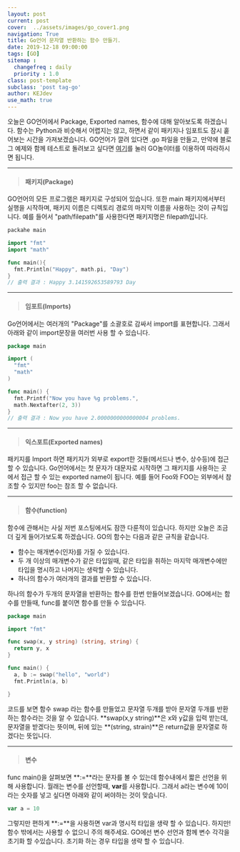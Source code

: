 ```yaml
---
layout: post
current: post
cover:  ../assets/images/go_cover1.png
navigation: True
title: Go언어 문자열 반환하는 함수 만들기.
date: 2019-12-18 09:00:00
tags: [GO]
sitemap :
  changefreq : daily
  priority : 1.0
class: post-template
subclass: 'post tag-go'
author: KEJdev
use_math: true
---  
```



오늘은 GO언어에서 Package, Exported names, 함수에 대해 알아보도록 하겠습니다. 함수는 Python과 비슷해서 어렵지는 않고, 하면서 같이 패키지나 임포트도 잠시 훝어보는 시간을 가져보겠습니다. GO언어가 깔려 있다면 .go 파일을 만들고, 만약에 블로그 예제와 함께 테스트로 돌려보고 싶다면 [여기](https://play.golang.org/)를 눌러 GO놀이터를 이용하여 따라하시면 됩니다.


--------------


> #### 패키지(Package)

GO언어의 모든 프로그램은 패키지로 구성되어 있습니다. 또한 main 패키지에서부터 실행을 시작하며, 패키지 이름은 디렉토리 경로의 마지막 이름을 사용하는 것이 규칙입니다. 예를 들어서 "path/filepath"를 사용한다면 패키지명은 filepath입니다. 

```go
packahe main

import "fmt"
import "math"

func main(){
  fmt.Println("Happy", math.pi, "Day")
}
// 출력 결과 : Happy 3.141592653589793 Day
```

--------------


> #### 임포트(Imports)

Go언어에서는 여러개의 "Package"를 소괄호로 감싸서 import를 표현합니다. 그래서 아래와 같이 import문장을 여러번 사용 할 수 있습니다. 


```go
package main

import ( 
  "fmt" 
  "math" 
)

func main() { 
  fmt.Printf("Now you have %g problems.",
  math.Nextafter(2, 3))
}
// 출력 결과 : Now you have 2.0000000000000004 problems.
```

--------------


> #### 익스포트(Exported names)


패키지를 Import 하면 패키지가 외부로 export한 것들(메서드나 변수, 상수등)에 접근 할 수 있습니다. Go언어에서는 첫 문자가 대문자로 시작하면 그 패키지를 사용하는 곳에서 접근 할 수 있는 exported name이 됩니다. 예를 들어 Foo와 FOO는 외부에서 참조할 수 있지만 foo는 참조 할 수 없습니다. 


--------------


> #### 함수(function)

함수에 관해서는 사실 저번 포스팅에서도 잠깐 다룬적이 있습니다. 하지만 오늘은 조금 더 깊게 들어가보도록 하겠습니다. GO의 함수는 다음과 같은 규칙을 같습니다.  

- 함수는 매개변수(인자)를 가질 수 있습니다.
- 두 개 이상의 매개변수가 같은 타입일때, 같은 타입을 취하는 마지막 매개변수에만 타입을 명시하고 나머지는 생락할 수 있습니다.  
- 하나의 함수가 여러개의 결과를 반환할 수 있습니다. 


하나의 함수가 두개의 문자열을 반환하는 함수를 한번 만들어보겠습니다. GO에서는 함수를 만들때, func를 붙이면 함수를 만들 수 있습니다. 

```go
package main

import "fmt"

func swap(x, y string) (string, string) {
  return y, x
}

func main() {
  a, b := swap("hello", "world")
  fmt.Println(a, b)

}
```

코드를 보면 함수 swap 라는 함수를 만들었고 문자열 두개를 받아 문자열 두개를 반환하는 함수라는 것을 알 수 있습니다.  **swap(x,y string)**은 x와 y값을 입력 받는데, 문자열을 받겠다는 뜻이며, 뒤에 있는 **(string, strain)**은 return값을 문자열로 하겠다는 뜻입니다. 


--------


> #### 변수 


func main()을 살펴보면 **:=**라는 문자를 볼 수 있는데 함수내에서 짧은 선언을 위해 사용합니다. 월래는 변수를 선언할때, **var**를 사용합니다. 그래서 a라는 변수에 10이라는 숫자를 넣고 싶다면 아래와 같이 써야하는 것이 맞습니다.  


```go
var a = 10 
```

그렇지만 편하게 **:=**을 사용하면 var과 명시적 타입을 생략 할 수 있습니다. 하지만! 함수 밖에서는 사용할 수 없으니 주의 해주세요. GO에선 변수 선언과 함께 변수 각각을 초기화 할 수있습니다. 초기화 하는 경우 타입을 생략 할 수 있습니다. 


